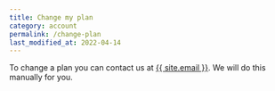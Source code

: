 ```yaml
---
title: Change my plan
category: account
permalink: /change-plan
last_modified_at: 2022-04-14
---
```


To change a plan you can contact us at <a href="mailto:{{ site.email }}">{{ site.email }}</a>. We will do this manually for you.
